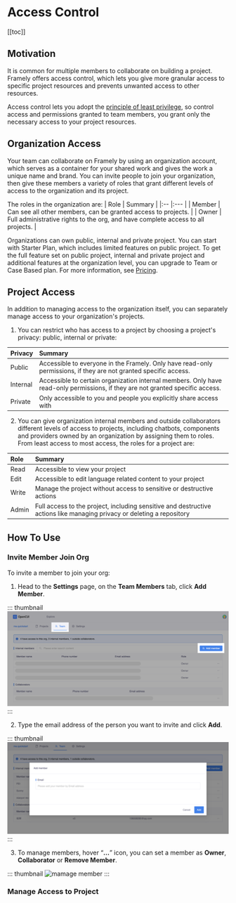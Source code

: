 # Access Control

[[toc]]

## Motivation

It is common for multiple members to collaborate on building a project. Framely offers access control, which lets you give more granular access to specific project resources and prevents unwanted access to other resources. 

Access control lets you adopt the [principle of least privilege](https://en.wikipedia.org/wiki/Principle_of_least_privilege), so control access and permissions granted to team members, you grant only the necessary access to your project resources.

## Organization Access

Your team can collaborate on Framely by using an organization account, which serves as a container for your shared work and gives the work a unique name and brand. You can invite people to join your organization, then give these members a variety of roles that grant different levels of access to the organization and its project. 

The roles in the organization are:
| Role   | Summary |
|:--     |:---     |
| Member | Can see all other members, can be granted access to projects. |
| Owner  | Full administrative rights to the org, and have complete access to all projects. |

Organizations can own public, internal and private project. You can start with Starter Plan, which includes limited features on public project. To get the full feature set on public project, internal and private project and additional features at the organization level, you can upgrade to Team or Case Based plan. For more information, see [Pricing](../../pricing/README.md).

## Project Access

In addition to managing access to the organization itself, you can separately manage access to your organization's projects. 

1. You can restrict who has access to a project by choosing a project's privacy: public, internal or private:

| Privacy  | Summary |
|:--       |:---     |
| Public   | Accessible to everyone in the Framely. Only have read-only permissions, if they are not granted specific access. |
| Internal | Accessible to certain organization internal members. Only have read-only permissions, if they are not granted specific access. |
| Private  | Only accessible to you and people you explicitly share access with |

2. You can give organization internal members and outside collaborators different levels of access to projects, including chatbots, components and providers owned by an organization by assigning them to roles. From least access to most access, the roles for a project are:

| Role 	| Summary |
|:--    |:---     |
| Read  | Accessible to view your project |
| Edit  | Accessible to edit language related content to your project |
| Write | Manage the project without access to sensitive or destructive actions |
| Admin | Full access to the project, including sensitive and destructive actions like managing privacy or deleting a repository |


## How To Use

### Invite Member Join Org

To invite a member to join your org:

1. Head to the **Settings** page, on the **Team Members** tab, click **Add Member**.

::: thumbnail
![add org member](/images/platform/access/add_org_member.png)
:::

2. Type the email address of the person you want to invite and click **Add**.

::: thumbnail
![type email](/images/platform/access/type_email.png)
:::

3. To manage members, hover “**…**” icon, you can set a member as **Owner**, **Collaborator** or **Remove Member**.

::: thumbnail
![mamage member](/images/platform/access/mamage_member.png)
:::

### Manage Access to Project

